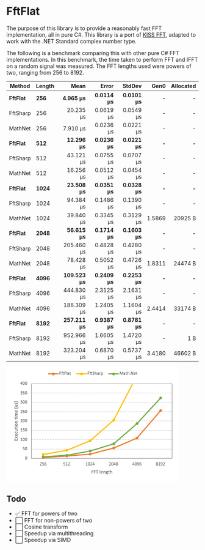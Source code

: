 # FftFlat

The purpose of this library is to provide a reasonably fast FFT implementation, all in pure C#.
This library is a port of [KISS FFT](https://github.com/mborgerding/kissfft), adapted to work with the .NET Standard complex number type.



The following is a benchmark comparing this with other pure C# FFT implementations. In this benchmark, the time taken to perform FFT and IFFT on a random signal was measured. The FFT lengths used were powers of two, ranging from 256 to 8192.



| Method   | Length | Mean       | Error     | StdDev    | Gen0   | Allocated |
|--------- |------- |-----------:|----------:|----------:|-------:|----------:|
| **FftFlat**  | **256**    |   **4.965 μs** | **0.0114 μs** | **0.0101 μs** |      **-** |         **-** |
| FftSharp | 256    |  20.235 μs | 0.0619 μs | 0.0549 μs |      - |         - |
| MathNet  | 256    |   7.910 μs | 0.0236 μs | 0.0221 μs |      - |         - |
| **FftFlat**  | **512**    |  **12.296 μs** | **0.0236 μs** | **0.0221 μs** |      **-** |         **-** |
| FftSharp | 512    |  43.121 μs | 0.0755 μs | 0.0707 μs |      - |         - |
| MathNet  | 512    |  16.256 μs | 0.0512 μs | 0.0454 μs |      - |         - |
| **FftFlat**  | **1024**   |  **23.508 μs** | **0.0351 μs** | **0.0328 μs** |      **-** |         **-** |
| FftSharp | 1024   |  94.384 μs | 0.1486 μs | 0.1390 μs |      - |         - |
| MathNet  | 1024   |  39.840 μs | 0.3345 μs | 0.3129 μs | 1.5869 |   20925 B |
| **FftFlat**  | **2048**   |  **56.615 μs** | **0.1714 μs** | **0.1603 μs** |      **-** |         **-** |
| FftSharp | 2048   | 205.460 μs | 0.4828 μs | 0.4280 μs |      - |         - |
| MathNet  | 2048   |  78.428 μs | 0.5052 μs | 0.4726 μs | 1.8311 |   24474 B |
| **FftFlat**  | **4096**   | **109.523 μs** | **0.2409 μs** | **0.2253 μs** |      **-** |         **-** |
| FftSharp | 4096   | 444.830 μs | 2.3125 μs | 2.1631 μs |      - |         - |
| MathNet  | 4096   | 186.309 μs | 1.2405 μs | 1.1604 μs | 2.4414 |   33174 B |
| **FftFlat**  | **8192**   | **257.211 μs** | **0.9387 μs** | **0.8781 μs** |      **-** |         **-** |
| FftSharp | 8192   | 952.966 μs | 1.6605 μs | 1.4720 μs |      - |       1 B |
| MathNet  | 8192   | 323.204 μs | 0.6870 μs | 0.5737 μs | 3.4180 |   46602 B |



![Plot of the table above.](plot.png)



## Todo

* ✅ FFT for powers of two
* ⬜ FFT for non-powers of two
* ⬜ Cosine transform
* ⬜ Speedup via multithreading
* ⬜ Speedup via SIMD
